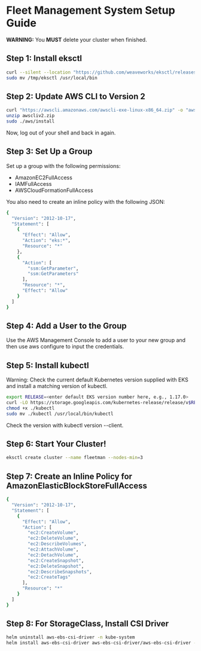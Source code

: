 # Fleet Management System Setup Guide

**WARNING:** You **MUST** delete your cluster when finished.

## Step 1: Install eksctl

```bash
curl --silent --location "https://github.com/weaveworks/eksctl/releases/latest/download/eksctl_$(uname -s)_amd64.tar.gz" | tar xz -C /tmp
sudo mv /tmp/eksctl /usr/local/bin
```

## Step 2: Update AWS CLI to Version 2

```bash
curl "https://awscli.amazonaws.com/awscli-exe-linux-x86_64.zip" -o "awscliv2.zip"
unzip awscliv2.zip
sudo ./aws/install
```

Now, log out of your shell and back in again.

## Step 3: Set Up a Group

Set up a group with the following permissions:

- AmazonEC2FullAccess
- IAMFullAccess
- AWSCloudFormationFullAccess

You also need to create an inline policy with the following JSON:

```bash
{
  "Version": "2012-10-17",
  "Statement": [
    {
      "Effect": "Allow",
      "Action": "eks:*",
      "Resource": "*"
    },
    {
      "Action": [
        "ssm:GetParameter",
        "ssm:GetParameters"
      ],
      "Resource": "*",
      "Effect": "Allow"
    }
  ]
}
```

## Step 4: Add a User to the Group

Use the AWS Management Console to add a user to your new group and then use aws configure to input the credentials.

## Step 5: Install kubectl

Warning: Check the current default Kubernetes version supplied with EKS and install a matching version of kubectl.

```bash
export RELEASE=<enter default EKS version number here, e.g., 1.17.0>
curl -LO https://storage.googleapis.com/kubernetes-release/release/v$RELEASE/bin/linux/amd64/kubectl
chmod +x ./kubectl
sudo mv ./kubectl /usr/local/bin/kubectl
```

Check the version with kubectl version --client.

## Step 6: Start Your Cluster!

```bash
eksctl create cluster --name fleetman --nodes-min=3
```

## Step 7: Create an Inline Policy for AmazonElasticBlockStoreFullAccess

```bash
{
  "Version": "2012-10-17",
  "Statement": [
    {
      "Effect": "Allow",
      "Action": [
        "ec2:CreateVolume",
        "ec2:DeleteVolume",
        "ec2:DescribeVolumes",
        "ec2:AttachVolume",
        "ec2:DetachVolume",
        "ec2:CreateSnapshot",
        "ec2:DeleteSnapshot",
        "ec2:DescribeSnapshots",
        "ec2:CreateTags"
      ],
      "Resource": "*"
    }
  ]
}
```

## Step 8: For StorageClass, Install CSI Driver

```bash
helm uninstall aws-ebs-csi-driver -n kube-system
helm install aws-ebs-csi-driver aws-ebs-csi-driver/aws-ebs-csi-driver --namespace kube-system
```
